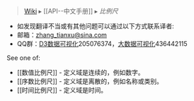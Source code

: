 > [Wiki](Home) ▸ [[API--中文手册]] ▸ *比例尺*

* 如发现翻译不当或有其他问题可以通过以下方式联系译者:
* 邮箱：zhang_tianxu@sina.com
* QQ群：[D3数据可视化](http://jq.qq.com/?_wv=1027&k=ZGcqYF)205076374，[大数据可视化](http://jq.qq.com/?_wv=1027&k=S8wGMe)436442115

See one of:

* [[数值比例尺]] - 定义域是连续的，例如数字。
* [[序数比例尺]] - 定义域是离散的，例如名称或类别。
* [[时间比例尺]] - 定义域是时间。